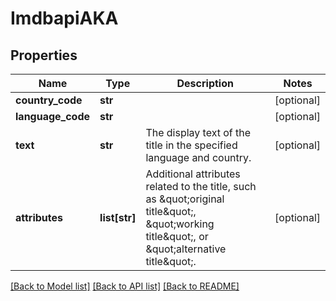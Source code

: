 # ImdbapiAKA

## Properties
Name | Type | Description | Notes
------------ | ------------- | ------------- | -------------
**country_code** | **str** |  | [optional] 
**language_code** | **str** |  | [optional] 
**text** | **str** | The display text of the title in the specified language and country. | [optional] 
**attributes** | **list[str]** | Additional attributes related to the title, such as \&quot;original title\&quot;, \&quot;working title\&quot;, or \&quot;alternative title\&quot;. | [optional] 

[[Back to Model list]](../README.md#documentation-for-models) [[Back to API list]](../README.md#documentation-for-api-endpoints) [[Back to README]](../README.md)


